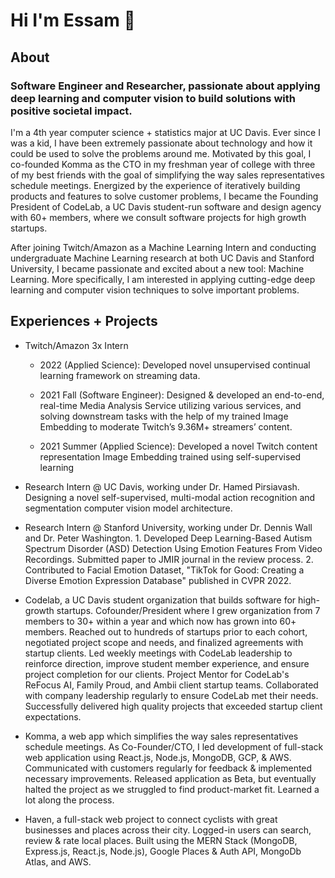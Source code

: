 # Hi I'm Essam 👋

## About

### Software Engineer and Researcher, passionate about applying deep learning and computer vision to build solutions with positive societal impact.

I'm a 4th year computer science + statistics major at UC Davis. Ever since I was a kid, I have been extremely passionate about technology and how it could be used to solve the problems around me. Motivated by this goal, I co-founded Komma as the CTO in my freshman year of college with three of my best friends with the goal of simplifying the way sales representatives schedule meetings. Energized by the experience of iteratively building products and features to solve customer problems, I became the Founding President of CodeLab, a UC Davis student-run software and design agency with 60+ members, where we consult software projects for high growth startups. 

After joining Twitch/Amazon as a Machine Learning Intern and conducting undergraduate Machine Learning research at both UC Davis and Stanford University, I became passionate and excited about a new tool: Machine Learning. More specifically, I am interested in applying cutting-edge deep learning and computer vision techniques to solve important problems. 

## Experiences + Projects

- Twitch/Amazon 3x Intern
  - 2022 (Applied Science): Developed novel unsupervised continual learning framework on streaming data.

  - 2021 Fall (Software Engineer): Designed & developed an end-to-end, real-time Media Analysis Service utilizing various services, and solving downstream tasks with the help of my trained Image Embedding to moderate Twitch’s 9.36M+ streamers’ content.

  - 2021 Summer (Applied Science): Developed a novel Twitch content representation Image Embedding trained using self-supervised learning

- Research Intern @ UC Davis, working under Dr. Hamed Pirsiavash. Designing a novel self-supervised, multi-modal action recognition and segmentation computer vision model architecture.

- Research Intern @ Stanford University, working under Dr. Dennis Wall and Dr. Peter Washington. 1. Developed Deep Learning-Based Autism Spectrum Disorder (ASD) Detection Using Emotion Features From Video Recordings. Submitted paper to JMIR journal in the review process. 2. Contributed to Facial Emotion Dataset, "TikTok for Good: Creating a Diverse Emotion Expression Database" published in CVPR 2022.

- Codelab, a UC Davis student organization that builds software for high-growth startups. Cofounder/President where I grew organization from 7 members to 30+ within a year and which now has grown into 60+ members. Reached out to hundreds of startups prior to each cohort, negotiated project scope and needs, and finalized agreements with startup clients. Led weekly meetings with CodeLab leadership to reinforce direction, improve student member experience, and ensure project completion for our clients. Project Mentor for CodeLab's ReFocus AI, Family Proud, and Ambii client startup teams. Collaborated with company leadership regularly to ensure CodeLab met their needs. Successfully delivered high quality projects that exceeded startup client expectations.

- Komma, a web app which simplifies the way sales representatives schedule meetings. As Co-Founder/CTO, I led development of full-stack web application using React.js, Node.js, MongoDB, GCP, & AWS. Communicated with customers regularly for feedback & implemented necessary improvements. Released application as Beta, but eventually halted the project as we struggled to find product-market fit. Learned a lot along the process.

- Haven, a full-stack web project to connect cyclists with great businesses and places across their city. Logged-in users can search, review & rate local places. Built using the MERN Stack (MongoDB, Express.js, React.js, Node.js), Google Places & Auth API, MongoDb Atlas, and AWS.

<!--
**essamsleiman/essamsleiman** is a ✨ _special_ ✨ repository because its `README.md` (this file) appears on your GitHub profile.

Here are some ideas to get you started:

- 🔭 I’m currently working on ...
- 🌱 I’m currently learning ...
- 👯 I’m looking to collaborate on ...
- 🤔 I’m looking for help with ...
- 💬 Ask me about ...
- 📫 How to reach me: ...
- 😄 Pronouns: ...
- ⚡ Fun fact: ...
-->
